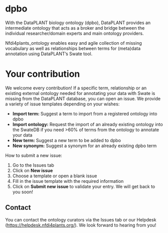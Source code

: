 # dpbo 

With the DataPLANT biology ontology (dpbo), DataPLANT provides an intermediate ontology that acts as a broker and bridge between the individual researcher/domain experts and main ontology providers.  

Nfdi4plants_ontology enables easy and agile collection of missing vocabulary as well as relationships between terms for (meta)data annotation using DataPLANT’s Swate tool. 

# Your contribution

We welcome every contribution! If a specific term, relationship or an existing external ontology needed for annotating your data with Swate is missing from the DataPLANT database, you can open an issue. We provide a variety of issue templates depending on your wishes: 

- **Import term:** Suggest a term to import from a registered ontology into dpbo
- **Import ontology:** Request the import of an already existing ontology into the SwateDB if you need >60% of terms from the ontology to annotate your data 
- **New term:** Suggest a new term to be added to dpbo
- **New synonym:** Suggest a synonym for an already existing dpbo term


How to submit a new issue:

1. Go to the Issues tab 
2. Click on **New issue** 
3. Choose a template or open a blank issue 
4. Fill in the issue template with the required information
5. Click on **Submit new issue** to validate your entry. We will get back to you soon!


## Contact  
You can contact the ontology curators via the Issues tab or our Helpdesk (https://helpdesk.nfdi4plants.org/). We look forward to hearing from you!
